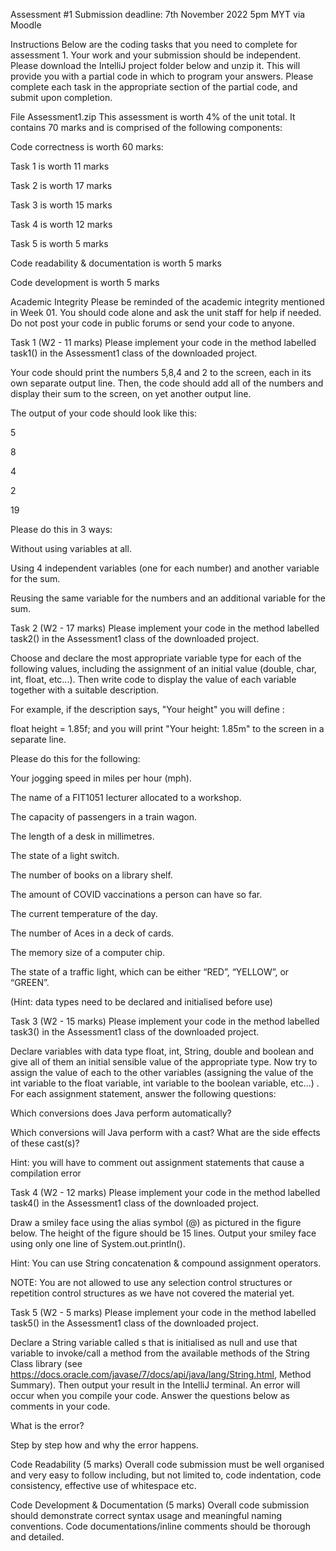 Assessment #1
Submission deadline:  7th November 2022 5pm MYT via Moodle

Instructions
Below are the coding tasks that you need to complete for assessment 1. Your work and your submission should be independent. Please download the IntelliJ project folder below and unzip it. This will provide you with a partial code in which to program your answers.  Please complete each task in the appropriate section of the partial code, and submit upon completion. 

File
Assessment1.zip
This assessment is worth 4% of the unit total. It contains 70 marks and is comprised of the following components:

Code correctness is worth 60 marks: 

Task 1 is worth 11 marks

Task 2 is worth 17 marks

Task 3 is worth 15 marks

Task 4 is worth 12 marks

Task 5 is worth 5 marks

Code readability & documentation is worth 5 marks

Code development is worth 5 marks

Academic Integrity
Please be reminded of the academic integrity mentioned in Week 01. You should code alone and ask the unit staff for help if needed. Do not post your code in public forums or send your code to anyone.

Task 1 (W2 - 11 marks)
Please implement your code in the method labelled task1() in the Assessment1 class of the downloaded project. 


Your code should print the numbers 5,8,4 and 2 to the screen, each in its own separate output line. Then, the code should add all of the numbers and display their sum to the screen, on yet another output line. 

The output of your code should look like this: 

5

8

4

2

19

Please do this in 3 ways:

Without using variables at all.

Using 4 independent variables (one for each number) and another variable for the sum.

Reusing the same variable for the numbers and an additional variable for the sum.

Task 2 (W2 - 17 marks)
Please implement your code in the method labelled task2() in the Assessment1 class of the downloaded project. 


Choose and declare the most appropriate variable type for each of the following values, including the assignment of an initial value (double, char, int, float, etc...).  Then write code to display the value of each variable together with a suitable description. 

For example, if the description says, "Your height" you will define : 

float height = 1.85f; 
and you will print "Your height: 1.85m" to the screen in a separate line. 

Please do this for the following: 

Your jogging speed in miles per hour (mph). 

The name of a FIT1051 lecturer allocated to a workshop. 

The capacity of passengers in a train wagon. 

The length of a desk in millimetres. 

The state of a light switch. 

The number of books on a library shelf. 

The amount of COVID vaccinations a person can have so far. 

The current temperature of the day. 

The number of Aces in a deck of cards. 

The memory size of a computer chip. 

The state of a traffic light, which can be either “RED”, “YELLOW”, or “GREEN”. 

(Hint: data types need to be declared and initialised before use)


Task 3 (W2 - 15 marks)
Please implement your code in the method labelled task3() in the Assessment1 class of the downloaded project. 


Declare variables with data type float, int, String, double and boolean and give all of them an initial sensible value of the appropriate type. Now try to assign the value of each to the other variables (assigning the value of the int variable to the float variable, int variable to the boolean variable, etc...) . For each assignment statement, answer the following questions:

Which conversions does Java perform automatically? 

Which conversions will Java perform with a cast? What are the side effects of these cast(s)?

Hint: you will have to comment out assignment statements that cause a compilation error

Task 4 (W2 - 12 marks)
Please implement your code in the method labelled task4() in the Assessment1 class of the downloaded project. 


Draw a smiley face using the alias symbol (@) as pictured in the figure below. The height of the figure should be 15 lines. Output your smiley face using only one line of System.out.println().

Hint: You can use String concatenation & compound assignment operators.

NOTE: You are not allowed to use any selection control structures or repetition control structures as we have not covered the material yet.


Task 5 (W2 - 5 marks)
Please implement your code in the method labelled task5() in the Assessment1 class of the downloaded project. 


Declare a String variable called s that is initialised as null and use that variable to invoke/call a method  from the available methods of the String Class library (see https://docs.oracle.com/javase/7/docs/api/java/lang/String.html, Method Summary). Then output your result in the IntelliJ terminal. An error will occur when you compile your code. Answer the questions below as comments in your code.

What is the error? 

Step by step how and why the error happens. 


Code Readability (5 marks)
Overall code submission must be well organised and very easy to follow including, but not limited to, code indentation, code consistency, effective use of whitespace etc. 

Code Development & Documentation (5 marks)
Overall code submission should demonstrate correct syntax usage and meaningful naming conventions. Code documentations/inline comments should be thorough and detailed.
